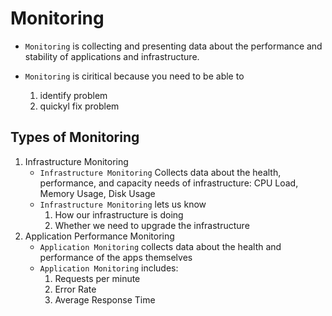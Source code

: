 # Monitoring

- `Monitoring` is collecting and presenting data about the performance and stability of applications and infrastructure.

- `Monitoring` is ciritical because you need to be able to
    1. identify problem
    2. quickyl fix problem


## Types of Monitoring

1. Infrastructure Monitoring
    - `Infrastructure Monitoring` Collects data about the health, performance, and capacity needs of infrastructure: CPU Load, Memory Usage, Disk Usage
    - `Infrastructure Monitoring` lets us know
        1. How our infrastructure is doing
        2. Whether we need to upgrade the infrastructure
2. Application Performance Monitoring
    - `Application Monitoring` collects data about the health and performance of the apps themselves
    - `Application Monitoring` includes:
        1. Requests per minute
        2. Error Rate
        3. Average Response Time


